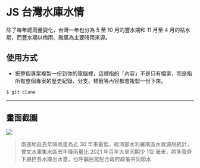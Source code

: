 # JS 台灣水庫水情

除了每年總雨量變化，台灣一年也分為 5 至 10 月的豐水期和 11 月至 4 月的枯水期，而豐水期以梅雨、颱風為主要降雨來源。

## 使用方式
- 把整個專案複製一份到你的電腦裡，這裡指的「內容」不是只有檔案，而是指所有整個專案的歷史紀錄、分支、標籤等內容都會複製一份下來。
```sh
$ git clone
```

----

## 畫面截圖
![](https://i.imgur.com/udFefUs.png)
> 南部地區去年降雨量為近 30 年來最低，經濟部水利署南區水資源局統計，曾文水庫集水區去年降雨量比 2021 年百年大旱同期少 112 毫米，將多管齊下嚴控各水庫出水量，也呼籲民眾配合政府政策共同節水